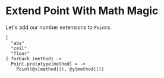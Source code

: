 Extend Point With Math Magic
============================

Let's add our number extensions to `Point`s.

    [
      "abs"
      "ceil"
      "floor"
    ].forEach (method) ->
      Point.prototype[method] = ->
        Point(@x[method](), @y[method]())
